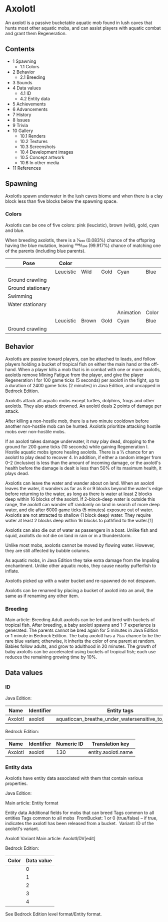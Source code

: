 # Axolotl
An axolotl is a passive bucketable aquatic mob found in lush caves that hunts most other aquatic mobs, and can assist players with aquatic combat and grant them Regeneration.

## Contents
- 1 Spawning
	- 1.1 Colors
- 2 Behavior
	- 2.1 Breeding
- 3 Sounds
- 4 Data values
	- 4.1 ID
	- 4.2 Entity data
- 5 Achievements
- 6 Advancements
- 7 History
- 8 Issues
- 9 Trivia
- 10 Gallery
	- 10.1 Renders
	- 10.2 Textures
	- 10.3 Screenshots
	- 10.4 Development images
	- 10.5 Concept artwork
	- 10.6 In other media
- 11 References

## Spawning
Axolotls spawn underwater in the lush caves biome and when there is a clay block less than five blocks below the spawning space.

### Colors
Axolotls can be one of five colors: pink (leucistic), brown (wild), gold, cyan and blue. 

When breeding axolotls, there is a 1⁄1200 (0.083%) chance of the offspring having the blue mutation, leaving 1199⁄1200 (99.917%) chance of matching one of the parents (including blue parents).

| Pose              | Color     |       |      |           |       |
|-------------------|-----------|-------|------|-----------|-------|
|                   | Leucistic | Wild  | Gold | Cyan      | Blue  |
| Ground crawling   |           |       |      |           |       |
| Ground stationary |           |       |      |           |       |
| Swimming          |           |       |      |           |       |
| Water stationary  |           |       |      |           |       |
|                   |           |       |      | Animation | Color |
|                   | Leucistic | Brown | Gold | Cyan      | Blue  |
| Ground crawling   |           |       |      |           |       |

## Behavior
Axolotls are passive toward players, can be attached to leads, and follow players holding a bucket of tropical fish on either the main hand or the off-hand. When a player kills a mob that is in combat with one or more axolotls, axolotls remove Mining Fatigue from the player, and give the player Regeneration I for 100 game ticks (5 seconds) per axolotl in the fight, up to a duration of 2400 game ticks (2 minutes) in Java Edition, and uncapped in Bedrock Edition.

Axolotls attack all aquatic mobs except turtles, dolphins, frogs and other axolotls. They also attack drowned. An axolotl deals 2 points of damage per attack.

After killing a non-hostile mob, there is a two minute cooldown before another non-hostile mob can be hunted. Axolotls prioritize attacking hostile mobs over non-hostile mobs.

If an axolotl takes damage underwater, it may play dead, dropping to the ground for 200 game ticks (10 seconds) while gaining Regeneration I. Hostile aquatic mobs ignore healing axolotls. There is a 1⁄3 chance for an axolotl to play dead to recover 4. In addition, if either a random integer from 0–2 (inclusive) is less than the amount of incoming damage, or the axolotl's health before the damage is dealt is less than 50% of its maximum health, it plays dead. 

Axolotls can leave the water and wander about on land. When an axolotl leaves the water, it wanders as far as 8 or 9 blocks beyond the water's edge before returning to the water, as long as there is water at least 2 blocks deep within 16 blocks of the axolotl. If 2-block-deep water is outside this range, the axolotl can wander off randomly on land in search of more deep water, and die after 6000 game ticks (5 minutes) exposure out of water. Axolotls are not attracted to shallow (1 block deep) water. They require water at least 2 blocks deep within 16 blocks to pathfind to the water.[1]

Axolotls can also die out of water as passengers in a boat. Unlike fish and squid, axolotls do not die on land in rain or in a thunderstorm.

Unlike most mobs, axolotls cannot be moved by flowing water. However, they are still affected by bubble columns.

As aquatic mobs, in Java Edition they take extra damage from the Impaling enchantment. Unlike other aquatic mobs, they cause nearby pufferfish to inflate.

Axolotls picked up with a water bucket and re-spawned do not despawn.

Axolotls can be renamed by placing a bucket of axolotl into an anvil, the same as if renaming any other item.

### Breeding
Main article: Breeding
Adult axolotls can be led and bred with buckets of tropical fish. After breeding, a baby axolotl spawns and 1–7 experience is generated. The parents cannot be bred again for 5 minutes in Java Edition or 1 minute in Bedrock Edition. The baby axolotl has a 1⁄1200 chance to be the rare blue variant; otherwise, it inherits the color of one parent at random. Babies follow adults, and grow to adulthood in 20 minutes. The growth of baby axolotls can be accelerated using buckets of tropical fish; each use reduces the remaining growing time by 10%.

## Data values
### ID
Java Edition:

| Name    | Identifier | Entity tags                                         | Translation key          |
|---------|------------|-----------------------------------------------------|--------------------------|
| Axolotl | axolotl    | aquaticcan_breathe_under_watersensitive_to_impaling | entity.minecraft.axolotl |

Bedrock Edition:

| Name    | Identifier | Numeric ID | Translation key     |
|---------|------------|------------|---------------------|
| Axolotl | axolotl    | 130        | entity.axolotl.name |

### Entity data
Axolotls have entity data associated with them that contain various properties.

Java Edition:

Main article: Entity format

 Entity data
Additional fields for mobs that can breed
Tags common to all entities
Tags common to all mobs
 FromBucket: 1 or 0 (true/false) – if true, indicates the axolotl has been released from a bucket.
 Variant: ID of the axolotl's variant.


Axolotl Variant
Main article: Axolotl/DV[edit]

Bedrock Edition:

| Color | Data value |
|-------|------------|
|       | 0          |
|       | 1          |
|       | 2          |
|       | 3          |
|       | 4          |

See Bedrock Edition level format/Entity format.

